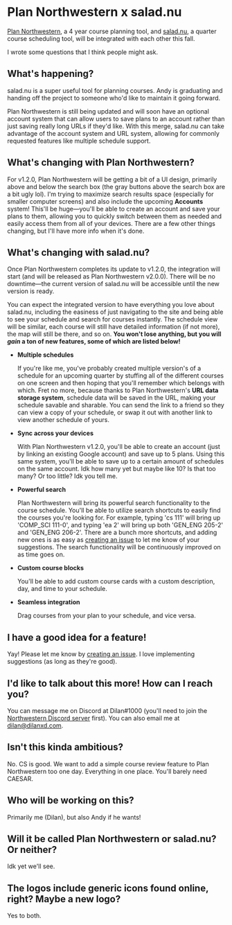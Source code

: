 # Plan Northwestern x salad.nu

[Plan Northwestern](https://www.plan-nu.com), a 4 year course planning tool, and [salad.nu](https://www.salad.nu), a quarter course scheduling tool, will be integrated with each other this fall.

I wrote some questions that I think people might ask.

## What's happening?

salad.nu is a super useful tool for planning courses. Andy is graduating and handing off the project to someone who'd like to maintain it going forward.

Plan Northwestern is still being updated and will soon have an optional account system that can allow users to save plans to an account rather than just saving really long URLs if they'd like. With this merge, salad.nu can take advantage of the account system and URL system, allowing for commonly requested features like multiple schedule support.

## What's changing with Plan Northwestern?

For v1.2.0, Plan Northwestern will be getting a bit of a UI design, primarily above and below the search box (the gray buttons above the search box are a bit ugly lol). I'm trying to maximize search results space (especially for smaller computer screens) and also include the upcoming **Accounts** system! This'll be huge—you'll be able to create an account and save your plans to them, allowing you to quickly switch between them as needed and easily access them from all of your devices. There are a few other things changing, but I'll have more info when it's done.

## What's changing with salad.nu?

Once Plan Northwestern completes its update to v1.2.0, the integration will start (and will be released as Plan Northwestern v2.0.0). There will be no downtime—the current version of salad.nu will be accessible until the new version is ready.

  You can expect the integrated version to have everything you love about salad.nu, including the easiness of just navigating to the site and being able to see your schedule and search for courses instantly. The schedule view will be similar, each course will still have detailed information (if not more), the map will still be there, and so on. **You won't lose anything, but you will _gain_ a ton of new features, some of which are listed below!**

- **Multiple schedules**

  If you're like me, you've probably created multiple version's of a schedule for an upcoming quarter by stuffing all of the different courses on one screen and then hoping that you'll remember which belongs with which. Fret no more, because thanks to Plan Northwestern's **URL data storage system**, schedule data will be saved in the URL, making your schedule savable and sharable. You can send the link to a friend so they can view a copy of your schedule, or swap it out with another link to view another schedule of yours.
 
- **Sync across your devices**

  With Plan Northwestern v1.2.0, you'll be able to create an account (just by linking an existing Google account) and save up to 5 plans. Using this same system, you'll be able to save up to a certain amount of schedules on the same account. Idk how many yet but maybe like 10? Is that too many? Or too little? Idk you tell me.
 
- **Powerful search**

  Plan Northwestern will bring its powerful search functionality to the course schedule. You'll be able to utilize search shortcuts to easily find the courses you're looking for. For example, typing 'cs 111' will bring up 'COMP_SCI 111-0', and typing 'ea 2' will bring up both 'GEN_ENG 205-2' and 'GEN_ENG 206-2'. There are a bunch more shortcuts, and adding new ones is as easy as [creating an issue](https://github.com/dilanx/plan-northwestern/issues) to let me know of your suggestions. The search functionality will be continuously improved on as time goes on.

- **Custom course blocks**

  You'll be able to add custom course cards with a custom description, day, and time to your schedule.

- **Seamless integration**

  Drag courses from your plan to your schedule, and vice versa.
  
## I have a good idea for a feature!

Yay! Please let me know by [creating an issue](https://github.com/dilanx/plan-northwestern/issues). I love implementing suggestions (as long as they're good).

## I'd like to talk about this more! How can I reach you?

You can message me on Discord at Dilan#1000 (you'll need to join the [Northwestern Discord server](https://discord.gg/aERJFBAhyP) first). You can also email me at dilan@dilanxd.com.

## Isn't this kinda ambitious?

No. CS is good. We want to add a simple course review feature to Plan Northwestern too one day. Everything in one place. You'll barely need CAESAR.

## Who will be working on this?

Primarily me (Dilan), but also Andy if he wants!

## Will it be called Plan Northwestern or salad.nu? Or neither?

Idk yet we'll see.

## The logos include generic icons found online, right? Maybe a new logo?

Yes to both.
